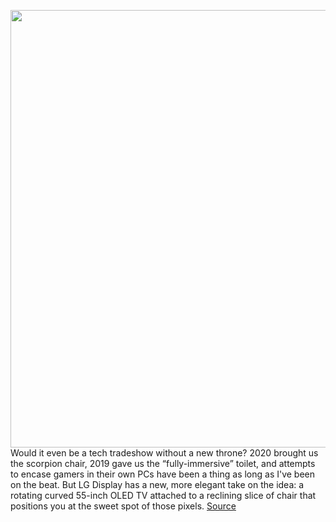 <img src='https://cdn.vox-cdn.com/thumbor/5gEuYu2OI1jLk4ExG4AosyqLmqw=/0x0:3000x2273/1200x800/filters:focal(1260x897:1740x1377)/cdn.vox-cdn.com/uploads/chorus_image/image/70308695/LG_Display_Media_Chair_at_CES_2022__3_.0.jpg' width='700px' /><br/>
Would it even be a tech tradeshow without a new throne? 2020 brought us the scorpion chair, 2019 gave us the “fully-immersive” toilet, and attempts to encase gamers in their own PCs have been a thing as long as I've been on the beat. But LG Display has a new, more elegant take on the idea: a rotating curved 55-inch OLED TV attached to a reclining slice of chair that positions you at the sweet spot of those pixels.
<a href='https://www.theverge.com/2021/12/22/22850959/lg-display-media-chair-virtual-ride-concepts-ces-2022'> Source <a/>